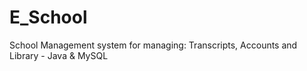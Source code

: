 # E_School
School Management system for managing: Transcripts, Accounts and Library - Java &amp; MySQL

